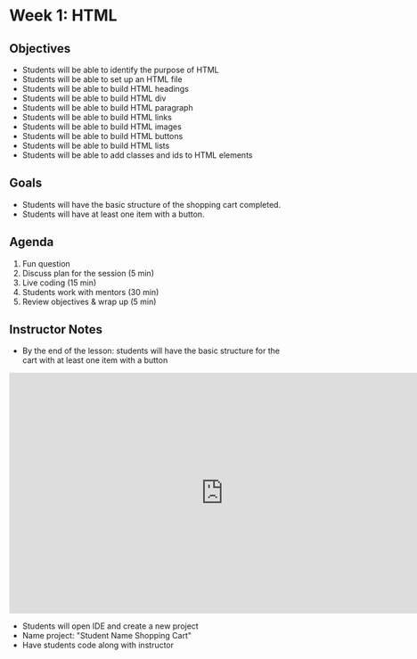 # Week 1: HTML

## Objectives

- Students will be able to identify the purpose of HTML
- Students will be able to set up an HTML file
- Students will be able to build HTML headings
- Students will be able to build HTML div
- Students will be able to build HTML paragraph
- Students will be able to build HTML links
- Students will be able to build HTML images
- Students will be able to build HTML buttons
- Students will be able to build HTML lists
- Students will be able to add classes and ids to HTML elements

## Goals

- Students will have the basic structure of the shopping cart completed.
- Students will have at least one item with a button.

## Agenda

1. Fun question
2. Discuss plan for the session (5 min)
3. Live coding (15 min)
4. Students work with mentors (30 min)
5. Review objectives & wrap up (5 min)

## Instructor Notes

- By the end of the lesson: students will have the basic structure for the cart with at least one item with a button

<iframe
  width="768"
  height="432"
  src="https://stackblitz.com/edit/js-rw1ae4?file=index.html"
  frameborder="0"
  scrolling="no"
  allow="fullscreen; clipboard-read; clipboard-write"
  allowfullscreen
></iframe>

- Students will open IDE and create a new project
- Name project: "Student Name Shopping Cart"
- Have students code along with instructor
